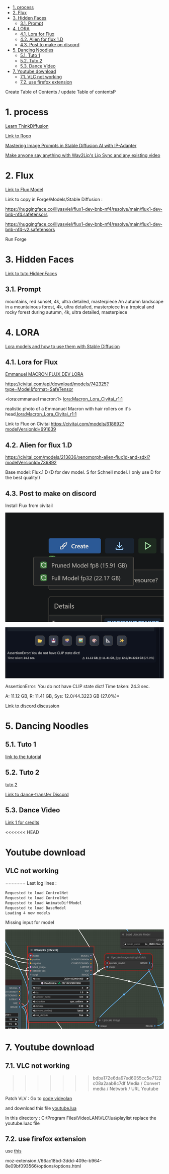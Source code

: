 - [1. process](#1-process)
- [2. Flux](#2-flux)
- [3. Hidden Faces](#3-hidden-faces)
  - [3.1. Prompt](#31-prompt)
- [4. LORA](#4-lora)
  - [4.1. Lora for Flux](#41-lora-for-flux)
  - [4.2. Alien for flux 1.D](#42-alien-for-flux-1d)
  - [4.3. Post to make on discord](#43-post-to-make-on-discord)
- [5. Dancing Noodles](#5-dancing-noodles)
  - [5.1. Tuto 1](#51-tuto-1)
  - [5.2. Tuto 2](#52-tuto-2)
  - [5.3. Dance Video](#53-dance-video)
- [7. Youtube download](#7-youtube-download)
  - [7.1. VLC not working](#71-vlc-not-working)
  - [7.2. use firefox extension](#72-use-firefox-extension)


Create Table of Contents / update Table of contentsP

# 1. process

[Learn ThinkDiffusion](https://www.thinkdiffusion.com/learn)

[Link to Roop](https://github.com/s0md3v/sd-webui-roop)

[Mastering Image Prompts in Stable Diffusion AI with IP-Adapter](https://learn.thinkdiffusion.com/mastering-image-prompts-in-stable-diffusion-ai/)

[Make anyone say anything with Wav2Lip's Lip Sync and any existing video](https://learn.thinkdiffusion.com/wav2lip-lip-sync-any-existing-video/)

# 2. Flux

[Link to Flux Model](https://huggingface.co/lllyasviel/flux1-dev-bnb-nf4/tree/main)

Link to copy in Forge/Models/Stable Diffusion :

https://huggingface.co/lllyasviel/flux1-dev-bnb-nf4/resolve/main/flux1-dev-bnb-nf4.safetensors

https://huggingface.co/lllyasviel/flux1-dev-bnb-nf4/resolve/main/flux1-dev-bnb-nf4-v2.safetensors

Run Forge 

# 3. Hidden Faces 

[Link to tuto HiddenFaces](https://learn.thinkdiffusion.com/hidden-faces-and-text-with-control-net-qr-code-monster/)


## 3.1. Prompt

mountains, red sunset, 4k, ultra detailed, masterpiece
An autumn landscape in a mountainous forest, 4k, ultra detailed, masterpiece
In a tropical and rocky forest during autumn, 4k, ultra detailed, masterpiece

# 4. LORA

[Lora models and how to use them with Stable Diffusion](https://learn.thinkdiffusion.com/how-to-use-loras/)

## 4.1. Lora for Flux

[Emmanuel MACRON FLUX DEV LORA](https://civitai.com/models/652678/emmanuel-macron-flux-dev-lora)

https://civitai.com/api/download/models/742325?type=Model&format=SafeTensor

<lora:emmanuel macron:1>
<lora:Macron_Lora_Civitai_r1:1>

realistic photo of a Emmanuel Macron  with hair rollers on it's head,<lora:Macron_Lora_Civitai_r1:1>

Link to Flux on Civitai 
https://civitai.com/models/618692?modelVersionId=691639 

## 4.2. Alien for flux 1.D

https://civitai.com/models/213836/xenomorph-alien-flux1d-and-sdxl?modelVersionId=736892

Base model: Flux.1 D (D for dev model. S for Schnell model. I only use D for the best quality!)

## 4.3. Post to make on discord

Install Flux from civitail

![alt text](./img/image-1.png)

![alt text](./img/image.png)

AssertionError: You do not have CLIP state dict!
Time taken: 24.3 sec.

A: 11.12 GB, R: 11.41 GB, Sys: 12.0/44.3223 GB (27.0%)*

[Link to discord discussion](
https://discord.com/channels/1102237470457864282/1102259141839441960/1286089274889863199)

# 5. Dancing Noodles

## 5.1. Tuto 1
[link to the tutorial](https://learn.thinkdiffusion.com/transform-videos-with-ai-dancing-noodles-step-by-step-tutorial/)




## 5.2. Tuto 2
[tuto 2](https://www.youtube.com/watch?v=d3vpKqTiTvc)

[Link to dance-transfer Discord](https://discord.com/channels/808550927774515250/1268437080585932800/1268538941334618173)

## 5.3. Dance Video

[Link 1 for credits](https://www.youtube.com/watch?v=rY9PDSfEjUk)

<<<<<<< HEAD



# Youtube download 

## VLC not working
=======
Last log lines :

    Requested to load ControlNet
    Requested to load ControlNet
    Requested to load AnimateDiffModel
    Requested to load BaseModel
    Loading 4 new models

Missing input for model

![alt text](./img/image-6.png)




# 7. Youtube download 

## 7.1. VLC not working
>>>>>>> bdba172e6da97ed6055cc5e7122c08a2aab8c7df
Media / Convert media / Network / URL Youtube

Patch VLV : Go to [code videolan](https://code.videolan.org/videolan/vlc/-/tree/master/share/lua/playlist)

and download this file [youtube.lua](https://code.videolan.org/videolan/vlc/-/blob/c49166f43588bd9dccb85620316ae4f5c28ae797/share/lua/playlist/youtube.lua)

In this directory : C:\Program Files\VideoLAN\VLC\lua\playlist
replace the youtube.luac file

## 7.2. use firefox extension

use [this](https://videodroid.org/pro_upgrade.html)

moz-extension://66ac18bd-3ddd-409e-b964-8e09bf093566/options/options.html


